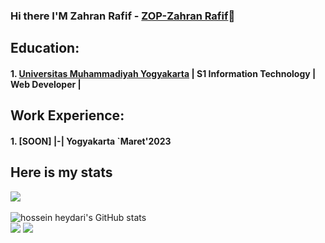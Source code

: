### Hi there I'M Zahran Rafif - [ZOP-Zahran Rafif](https://www.youtube.com/@ZOPZahranRafif)👋

<!--
**zahranrafif/zahranrafif** is a ✨ _special_ ✨ repository because its `README.md` (this file) appears on your GitHub profile.

Here are some ideas to get you started:

- 🔭 I’m currently working on ...
- 🌱 I’m currently learning ...
- 👯 I’m looking to collaborate on ...
- 🤔 I’m looking for help with ...
- 💬 Ask me about ...
- 📫 How to reach me: ...
- 😄 Pronouns: ...
- ⚡ Fun fact: ...
-->


## Education:

#### 1. [Universitas Muhammadiyah Yogyakarta](https://www.umy.ac.id) | S1 Information Technology | Web Developer |

## Work Experience:
#### 1. [SOON] |-| Yogyakarta `Maret'2023

## Here is my stats
<p align="left"><img src="https://www.codewars.com/users/zahranrafif/badges/large"/><br /><br />
  <img src="https://github-readme-stats.vercel.app/api?username=zahranrafif&show_icons=true&include_all_commits=true&theme=monokai" alt="hossein heydari's GitHub stats" /><br />
  <img src="https://github-readme-streak-stats.herokuapp.com/?user=zahranrafif&theme=monokai"/>
  <img src="https://github-readme-stats.vercel.app/api/top-langs/?username=zahranrafif&layout=compact&theme=monokai&langs_count=12"/><br />
</p>
